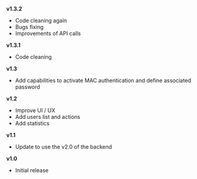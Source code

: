 **v1.3.2**
- Code cleaning again
- Bugs fixing
- Improvements of API calls

**v1.3.1**
- Code cleaning

**v1.3**
- Add capabilities to activate MAC authentication and define associated password

**v1.2**
- Improve UI / UX
- Add users list and actions
- Add statistics

**v1.1**
- Update to use the v2.0 of the backend

**v1.0**
- Initial release
